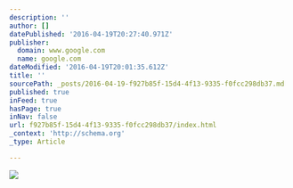 ```yaml
---
description: ''
author: []
datePublished: '2016-04-19T20:27:40.971Z'
publisher:
  domain: www.google.com
  name: google.com
dateModified: '2016-04-19T20:01:35.612Z'
title: ''
sourcePath: _posts/2016-04-19-f927b85f-15d4-4f13-9335-f0fcc298db37.md
published: true
inFeed: true
hasPage: true
inNav: false
url: f927b85f-15d4-4f13-9335-f0fcc298db37/index.html
_context: 'http://schema.org'
_type: Article

---
```

![](https://s-media-cache-ak0.pinimg.com/736x/c9/54/d8/c954d8de3145f2f90c8d99e08d726121.jpg)